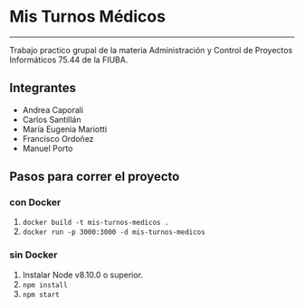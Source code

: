 # Mis Turnos Médicos
---
Trabajo practico grupal de la materia Administración y Control de Proyectos Informáticos 75.44 de la FIUBA.

## Integrantes
* Andrea Caporali
* Carlos Santillán
* María Eugenia Mariotti
* Francisco Ordoñez
* Manuel Porto

## Pasos para correr el proyecto
### con Docker
1. `docker build -t mis-turnos-medicos .`
2. `docker run -p 3000:3000 -d mis-turnos-medicos`

### sin Docker
1. Instalar Node v8.10.0 o superior.
2. `npm install`
2. `npm start`
